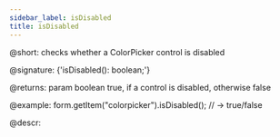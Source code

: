 ```yaml
---
sidebar_label: isDisabled
title: isDisabled
---          
```


@short: checks whether a ColorPicker control is disabled

@signature: {'isDisabled(): boolean;'}

@returns:
param   boolean     true, if a control is disabled, otherwise false

@example:
form.getItem("colorpicker").isDisabled(); 
// -> true/false

@descr:
